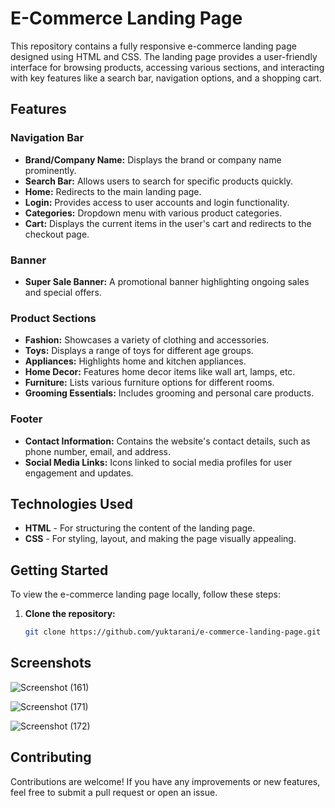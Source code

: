 # E-Commerce Landing Page

This repository contains a fully responsive e-commerce landing page designed using HTML and CSS. The landing page provides a user-friendly interface for browsing products, accessing various sections, and interacting with key features like a search bar, navigation options, and a shopping cart.

## Features

### Navigation Bar
- **Brand/Company Name:** Displays the brand or company name prominently.
- **Search Bar:** Allows users to search for specific products quickly.
- **Home:** Redirects to the main landing page.
- **Login:** Provides access to user accounts and login functionality.
- **Categories:** Dropdown menu with various product categories.
- **Cart:** Displays the current items in the user's cart and redirects to the checkout page.

### Banner
- **Super Sale Banner:** A promotional banner highlighting ongoing sales and special offers.

### Product Sections
- **Fashion:** Showcases a variety of clothing and accessories.
- **Toys:** Displays a range of toys for different age groups.
- **Appliances:** Highlights home and kitchen appliances.
- **Home Decor:** Features home decor items like wall art, lamps, etc.
- **Furniture:** Lists various furniture options for different rooms.
- **Grooming Essentials:** Includes grooming and personal care products.

### Footer
- **Contact Information:** Contains the website's contact details, such as phone number, email, and address.
- **Social Media Links:** Icons linked to social media profiles for user engagement and updates.

## Technologies Used

- **HTML** - For structuring the content of the landing page.
- **CSS** - For styling, layout, and making the page visually appealing.

## Getting Started

To view the e-commerce landing page locally, follow these steps:

1. **Clone the repository:**

   ```bash
   git clone https://github.com/yuktarani/e-commerce-landing-page.git

## Screenshots

![Screenshot (161)](https://github.com/user-attachments/assets/bdbf03e7-21bb-4c4a-aca7-b59ebd8d4e74)

![Screenshot (171)](https://github.com/user-attachments/assets/545a0285-3bf7-451e-bb74-655e489ef9d1)

![Screenshot (172)](https://github.com/user-attachments/assets/836f0b7d-79c7-493a-8cf8-784c842811db)

## Contributing

Contributions are welcome! If you have any improvements or new features, feel free to submit a pull request or open an issue.
